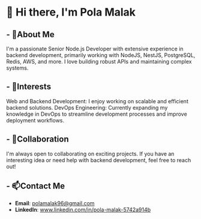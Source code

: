 # 👋 Hi there, I'm Pola Malak

## - 👀About Me
I'm a passionate Senior Node.js Developer with extensive experience in backend development, primarily working with NodeJS, NestJS, PostgreSQL, Redis, AWS, and more. I love building robust APIs and maintaining complex systems.

## - 🌱Interests 
Web and Backend Development: I enjoy working on scalable and efficient backend solutions.
DevOps Engineering: Currently expanding my knowledge in DevOps to streamline development processes and improve deployment workflows.

## - 💞️Collaboration 
I'm always open to collaborating on exciting projects. If you have an interesting idea or need help with backend development, feel free to reach out!

## - 📫Contact Me 
- **Email**: polamalak96@gmail.com
- **LinkedIn**: www.linkedin.com/in/pola-malak-5742a914b

<!---
PolaMalak/PolaMalak is a ✨ special ✨ repository because its `README.md` (this file) appears on your GitHub profile.
You can click the Preview link to take a look at your changes.
--->
